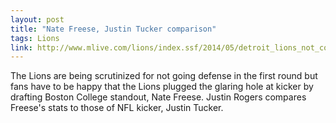 ```yaml
---
layout: post
title: "Nate Freese, Justin Tucker comparison"
tags: Lions
link: http://www.mlive.com/lions/index.ssf/2014/05/detroit_lions_not_concerned_wi.html
---
```


The Lions are being scrutinized for not going defense in the first round but fans have to be happy that the Lions plugged the glaring hole at kicker by drafting Boston College standout, Nate Freese.  Justin Rogers compares Freese's stats to those of NFL kicker, Justin Tucker.
